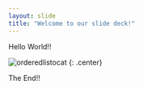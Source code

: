 ```yaml
---
layout: slide
title: "Welcome to our slide deck!"
---
```


Hello World!!

![orderedlistocat](https://octodex.github.com/images/orderedlistocat.png)
{: .center}

The End!!
